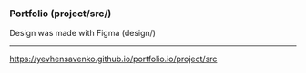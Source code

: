 ### Portfolio (project/src/)

Design was made with Figma (design/)

***
https://yevhensavenko.github.io/portfolio.io/project/src
